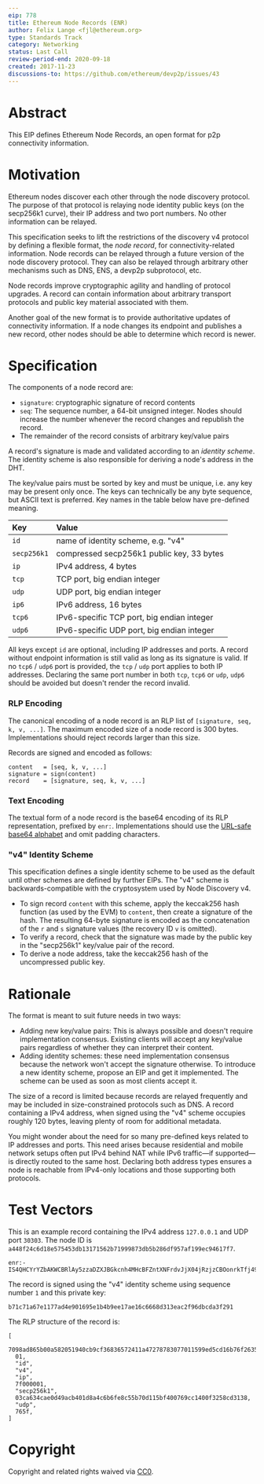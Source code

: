 ```yaml
---
eip: 778
title: Ethereum Node Records (ENR)
author: Felix Lange <fjl@ethereum.org>
type: Standards Track
category: Networking
status: Last Call
review-period-end: 2020-09-18
created: 2017-11-23
discussions-to: https://github.com/ethereum/devp2p/issues/43
---
```


# Abstract

This EIP defines Ethereum Node Records, an open format for p2p connectivity information.

# Motivation

Ethereum nodes discover each other through the node discovery protocol. The purpose of
that protocol is relaying node identity public keys (on the secp256k1 curve), their IP
address and two port numbers. No other information can be relayed.

This specification seeks to lift the restrictions of the discovery v4 protocol by defining
a flexible format, the *node record*, for connectivity-related information. Node records
can be relayed through a future version of the node discovery protocol. They can also be
relayed through arbitrary other mechanisms such as DNS, ENS, a devp2p subprotocol, etc.

Node records improve cryptographic agility and handling of protocol upgrades. A record can
contain information about arbitrary transport protocols and public key material associated
with them.

Another goal of the new format is to provide authoritative updates of connectivity
information. If a node changes its endpoint and publishes a new record, other nodes should
be able to determine which record is newer.

# Specification

The components of a node record are:

- `signature`: cryptographic signature of record contents
- `seq`: The sequence number, a 64-bit unsigned integer. Nodes should increase the number
   whenever the record changes and republish the record.
-  The remainder of the record consists of arbitrary key/value pairs

A record's signature is made and validated according to an *identity scheme*. The identity
scheme is also responsible for deriving a node's address in the DHT.

The key/value pairs must be sorted by key and must be unique, i.e. any key may be present
only once. The keys can technically be any byte sequence, but ASCII text is preferred. Key
names in the table below have pre-defined meaning.

| Key         | Value                                      |
|:------------|:-------------------------------------------|
| `id`        | name of identity scheme, e.g. "v4"         |
| `secp256k1` | compressed secp256k1 public key, 33 bytes  |
| `ip`        | IPv4 address, 4 bytes                      |
| `tcp`       | TCP port, big endian integer               |
| `udp`       | UDP port, big endian integer               |
| `ip6`       | IPv6 address, 16 bytes                     |
| `tcp6`      | IPv6-specific TCP port, big endian integer |
| `udp6`      | IPv6-specific UDP port, big endian integer |

All keys except `id` are optional, including IP addresses and ports. A record without
endpoint information is still valid as long as its signature is valid. If no `tcp6` /
`udp6` port is provided, the `tcp` / `udp` port applies to both IP addresses. Declaring
the same port number in both `tcp`, `tcp6` or `udp`, `udp6` should be avoided but doesn't
render the record invalid.

### RLP Encoding

The canonical encoding of a node record is an RLP list of `[signature, seq, k, v, ...]`.
The maximum encoded size of a node record is 300 bytes. Implementations should reject
records larger than this size.

Records are signed and encoded as follows:

    content   = [seq, k, v, ...]
    signature = sign(content)
    record    = [signature, seq, k, v, ...]

### Text Encoding

The textual form of a node record is the base64 encoding of its RLP representation,
prefixed by `enr:`. Implementations should use the [URL-safe base64 alphabet][base64url]
and omit padding characters.

### "v4" Identity Scheme

This specification defines a single identity scheme to be used as the default until other
schemes are defined by further EIPs. The "v4" scheme is backwards-compatible with the
cryptosystem used by Node Discovery v4.

- To sign record `content` with this scheme, apply the keccak256 hash function (as used by
  the EVM) to `content`, then create a signature of the hash. The resulting 64-byte
  signature is encoded as the concatenation of the `r` and `s` signature values (the
  recovery ID `v` is omitted).
- To verify a record, check that the signature was made by the public key in the
  "secp256k1" key/value pair of the record.
- To derive a node address, take the keccak256 hash of the uncompressed public key.

# Rationale

The format is meant to suit future needs in two ways:

- Adding new key/value pairs: This is always possible and doesn't require implementation
  consensus. Existing clients will accept any key/value pairs regardless of whether they
  can interpret their content.
- Adding identity schemes: these need implementation consensus because the network won't
  accept the signature otherwise. To introduce a new identity scheme, propose an EIP and
  get it implemented. The scheme can be used as soon as most clients accept it.

The size of a record is limited because records are relayed frequently and may be included
in size-constrained protocols such as DNS. A record containing a IPv4 address, when signed
using the "v4" scheme occupies roughly 120 bytes, leaving plenty of room for additional
metadata.

You might wonder about the need for so many pre-defined keys related to IP addresses and
ports. This need arises because residential and mobile network setups often put IPv4
behind NAT while IPv6 traffic—if supported—is directly routed to the same host. Declaring
both address types ensures a node is reachable from IPv4-only locations and those
supporting both protocols.

# Test Vectors

This is an example record containing the IPv4 address `127.0.0.1` and UDP port `30303`.
The node ID is `a448f24c6d18e575453db13171562b71999873db5b286df957af199ec94617f7`.

```text
enr:-IS4QHCYrYZbAKWCBRlAy5zzaDZXJBGkcnh4MHcBFZntXNFrdvJjX04jRzjzCBOonrkTfj499SZuOh8R33Ls8RRcy5wBgmlkgnY0gmlwhH8AAAGJc2VjcDI1NmsxoQPKY0yuDUmstAHYpMa2_oxVtw0RW_QAdpzBQA8yWM0xOIN1ZHCCdl8
```

The record is signed using the "v4" identity scheme using sequence number `1` and this
private key:

```text
b71c71a67e1177ad4e901695e1b4b9ee17ae16c6668d313eac2f96dbcda3f291
```

The RLP structure of the record is:

```text
[
  7098ad865b00a582051940cb9cf36836572411a47278783077011599ed5cd16b76f2635f4e234738f30813a89eb9137e3e3df5266e3a1f11df72ecf1145ccb9c,
  01,
  "id",
  "v4",
  "ip",
  7f000001,
  "secp256k1",
  03ca634cae0d49acb401d8a4c6b6fe8c55b70d115bf400769cc1400f3258cd3138,
  "udp",
  765f,
]
```

# Copyright

Copyright and related rights waived via [CC0](https://creativecommons.org/publicdomain/zero/1.0/).

[base64url]: https://tools.ietf.org/html/rfc4648#section-5

